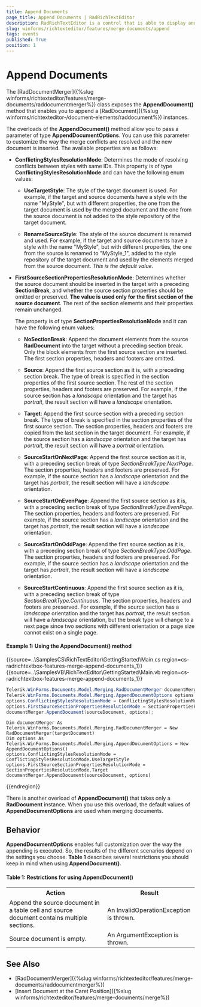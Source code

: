 ```yaml
---
title: Append Documents
page_title: Append Documents | RadRichTextEditor
description: RadRichTextEditor is a control that is able to display and edit rich-text content including formatted text arranged in pages, paragraphs, spans (runs), tables, etc. 
slug: winforms/richtexteditor/features/merge-documents/append
tags: events
published: True
position: 1 
---
```


# Append Documents

The [RadDocumentMerger]({%slug winforms/richtexteditor/features/merge-documents/raddocumentmerger%}) class exposes the __AppendDocument()__ method that enables you to append a [RadDocument]({%slug winforms/richtexteditor-/document-elements/raddocument%}) instances.

The overloads of the __AppendDocument()__ method allow you to pass a parameter of type **AppendDocumentOptions**. You can use this parameter to customize the way the merge conflicts are resolved and the new document is inserted. The available properties are as follows:

* **ConflictingStylesResolutionMode**: Determines the mode of resolving conflicts between styles with same IDs. This property is of type **ConflictingStylesResolutionMode** and can have the following enum values:

	* **UseTargetStyle**: The style of the target document is used. For example, if the target and source documents have a style with the name "MyStyle", but with different properties, the one from the target document is used by the merged document and the one from the source document is not added to the style repository of the target document.
	
	* **RenameSourceStyle**: The style of the source document is renamed and used. For example, if the target and source documents have a style with the name "MyStyle", but with different properties, the one from the source is renamed to "MyStyle\_1", added to the style repository of the target document and used by the elements merged from the source document. *This is the default value*.

* **FirstSourceSectionPropertiesResolutionMode**: Determines whether the source document should be inserted in the target with a preceding **SectionBreak**, and whether the source section properties should be omitted or preserved. **The value is used only for the first section of the source document**. The rest of the section elements and their properties remain unchanged. 

	The property is of type **SectionPropertiesResolutionMode** and it can have the following enum values:

	* **NoSectionBreak**: Append the document elements from the source **RadDocument** into the target without a preceding section break. Only the block elements from the first source section are inserted. The first section properties, headers and footers are omitted. 
	
	* **Source**: Append the first source section as it is, with a preceding section break. The type of break is specified in the section properties of the first source section. The rest of the section properties, headers and footers are preserved. For example, if the source section has a *landscape* orientation and the target has *portrait*, the result section will have a *landscape* orientation.
	
	* **Target**: Append the first source section with a preceding section break. The type of break is specified in the section properties of the first source section. The section properties, headers and footers are copied from the last section in the target document. For example, if the source section has a *landscape* orientation and the target has *portrait*, the result section will have a *portrait* orientation.
	
	* **SourceStartOnNextPage**: Append the first source section as it is, with a preceding section break of type *SectionBreakType.NextPage*. The section properties, headers and footers are preserved. For example, if the source section has a *landscape* orientation and the target has *portrait*, the result section will have a *landscape* orientation.

	* **SourceStartOnEvenPage**: Append the first source section as it is, with a preceding section break of type *SectionBreakType.EvenPage*. The section properties, headers and footers are preserved. For example, if the source section has  a *landscape* orientation and the target has *portrait*, the result section will have a *landscape* orientation.
	
	* **SourceStartOnOddPage**: Append the first source section as it is, with a preceding section break of type *SectionBreakType.OddPage*. The section properties, headers and footers are preserved. For example, if the source section has  a *landscape* orientation and the target has *portrait*, the result section will have a *landscape* orientation.
	
	* **SourceStartContinuous**: Append the first source section as it is, with a preceding section break of type *SectionBreakType.Continuous*. The section properties, headers and footers are preserved. For example, if the source section has a *landscape* orientation and the target has *portrait*, the result section will have a *landscape* orientation, but the break type will change to a next page since two sections with different orientation or a page size cannot exist on a single page.


#### **Example 1: Using the AppendDocument() method**


{{source=..\SamplesCS\RichTextEditor\GettingStarted\Main.cs region=cs-radrichtextbox-features-merge-append-documents_1}} 
{{source=..\SamplesVB\RichTextEditor\GettingStarted\Main.vb region=cs-radrichtextbox-features-merge-append-documents_1}} 

````C#
Telerik.WinForms.Documents.Model.Merging.RadDocumentMerger documentMerger = new RadDocumentMerger(targetDocument);
Telerik.WinForms.Documents.Model.Merging.AppendDocumentOptions options = new AppendDocumentOptions();
options.ConflictingStylesResolutionMode = ConflictingStylesResolutionMode.UseTargetStyle;
options.FirstSourceSectionPropertiesResolutionMode = SectionPropertiesResolutionMode.Target;
documentMerger.AppendDocument(sourceDocument, options);

````
````VB.NET
Dim documentMerger As Telerik.WinForms.Documents.Model.Merging.RadDocumentMerger = New RadDocumentMerger(targetDocument)
Dim options As Telerik.WinForms.Documents.Model.Merging.AppendDocumentOptions = New AppendDocumentOptions()
options.ConflictingStylesResolutionMode = ConflictingStylesResolutionMode.UseTargetStyle
options.FirstSourceSectionPropertiesResolutionMode = SectionPropertiesResolutionMode.Target
documentMerger.AppendDocument(sourceDocument, options)

````

{{endregion}} 

There is another overload of **AppendDocument()** that takes only a **RadDocument** instance. When you use this overload, the default values of **AppendDocumentOptions** are used when merging documents.  

## Behavior

**AppendDocumentOptions** enables full customization over the way the appending is executed. So, the results of the different scenarios depend on the settings you choose. **Table 1** describes several restrictions you should keep in mind when using **AppendDocument()**.
 
#### **Table 1: Restrictions for using AppendDocument()**
<table>
<tr>
	<th>Action </th>
	<th>Result </th>
</tr>

<tr>
	<td>Append the source document in a table cell and source document contains multiple sections.</td>
	<td>An InvalidOperationException is thrown.</td>
</tr>

<tr>
	<td>Source document is empty.</td>
	<td>An ArgumentException is thrown.</td>
</tr>
</table>


## See Also

* [RadDocumentMerger]({%slug winforms/richtexteditor/features/merge-documents/raddocumentmerger%})
* [Insert Document at the Caret Position]({%slug winforms/richtexteditor/features/merge-documents/merge%})
 